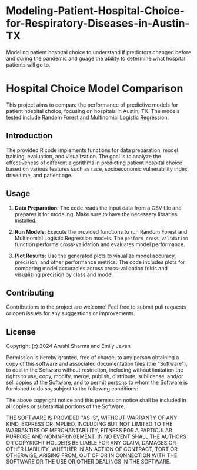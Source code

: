 # Modeling-Patient-Hospital-Choice-for-Respiratory-Diseases-in-Austin-TX
Modeling patient hospital choice to understand if predictors changed before and during the pandemic and guage the ability to determine what hospital patients will go to. 

# Hospital Choice Model Comparison

This project aims to compare the performance of predictive models for patient hospital choice, focusing on hospitals in Austin, TX. The models tested include Random Forest and Multinomial Logistic Regression.

## Introduction

The provided R code implements functions for data preparation, model training, evaluation, and visualization. The goal is to analyze the effectiveness of different algorithms in predicting patient hospital choice based on various features such as race, socioeconomic vulnerability index, drive time, and patient age.

## Usage

1. **Data Preparation**: The code reads the input data from a CSV file and prepares it for modeling. Make sure to have the necessary libraries installed.

2. **Run Models**: Execute the provided functions to run Random Forest and Multinomial Logistic Regression models. The `perform_cross_validation` function performs cross-validation and evaluates model performance.

3. **Plot Results**: Use the generated plots to visualize model accuracy, precision, and other performance metrics. The code includes plots for comparing model accuracies across cross-validation folds and visualizing precision by class and model.

## Contributing

Contributions to the project are welcome! Feel free to submit pull requests or open issues for any suggestions or improvements.

## License

Copyright (c) 2024 Arushi Sharma and Emily Javan 

Permission is hereby granted, free of charge, to any person obtaining
a copy of this software and associated documentation files (the
"Software"), to deal in the Software without restriction, including
without limitation the rights to use, copy, modify, merge, publish,
distribute, sublicense, and/or sell copies of the Software, and to
permit persons to whom the Software is furnished to do so, subject to
the following conditions:

The above copyright notice and this permission notice shall be
included in all copies or substantial portions of the Software.

THE SOFTWARE IS PROVIDED "AS IS", WITHOUT WARRANTY OF ANY KIND,
EXPRESS OR IMPLIED, INCLUDING BUT NOT LIMITED TO THE WARRANTIES OF
MERCHANTABILITY, FITNESS FOR A PARTICULAR PURPOSE AND
NONINFRINGEMENT. IN NO EVENT SHALL THE AUTHORS OR COPYRIGHT HOLDERS BE
LIABLE FOR ANY CLAIM, DAMAGES OR OTHER LIABILITY, WHETHER IN AN ACTION
OF CONTRACT, TORT OR OTHERWISE, ARISING FROM, OUT OF OR IN CONNECTION
WITH THE SOFTWARE OR THE USE OR OTHER DEALINGS IN THE SOFTWARE.

